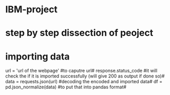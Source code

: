 # IBM-project
# step by step dissection of peoject

# importing data

url = 'url of the webpage' #to caputre url#
response.status_code #it will check the if it is imported successfully (will give 200 as output if done so)#
data = requests.json(url) #decoding the encoded and imported data#
df = pd.json_normalize(data) #to put that into pandas format#
